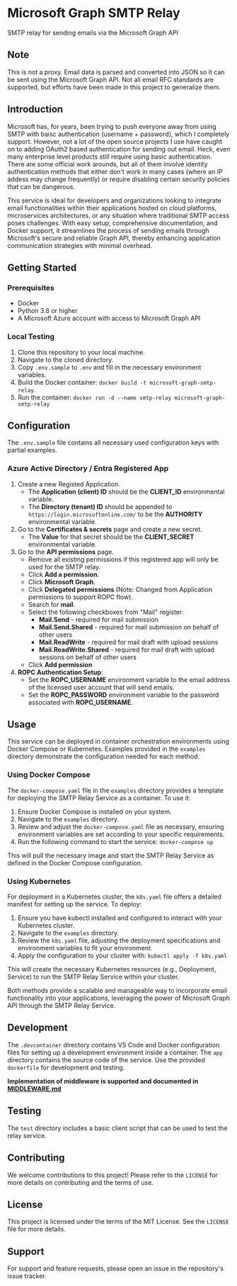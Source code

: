 # Microsoft Graph SMTP Relay
SMTP relay for sending emails via the Microsoft Graph API

## Note
This is not a proxy. Email data is parsed and converted into JSON so it can be sent using the Microsoft Graph API. Not all email RFC standards are supported, but efforts have been made in this project to generalize them.

## Introduction
Microsoft has, for years, been trying to push everyone away from using SMTP with baisc authentication (username + password), which I completely support. However, not a lot of the open source projects I use have caught on to adding OAuth2 based authentication for sending out email. Heck, even many enterprise level products still require using basic authentication. There are some official work arounds, but all of them involve identity authentication methods that either don't work in many cases (where an IP addess may change frequently) or require disabling certain security policies that can be dangerous.

This service is ideal for developers and organizations looking to integrate email functionalities within their applications hosted on cloud platforms, microservices architectures, or any situation where traditional SMTP access poses challenges. With easy setup, comprehensive documentation, and Docker support, it streamlines the process of sending emails through Microsoft's secure and reliable Graph API, thereby enhancing application communication strategies with minimal overhead.

## Getting Started

### Prerequisites
- Docker
- Python 3.8 or higher
- A Microsoft Azure account with access to Microsoft Graph API

### Local Testing
1. Clone this repository to your local machine.
2. Navigate to the cloned directory.
3. Copy `.env.sample` to `.env` and fill in the necessary environment variables.
4. Build the Docker container: `docker build -t microsoft-graph-smtp-relay`.
5. Run the container: `docker run -d --name smtp-relay microsoft-graph-smtp-relay`

## Configuration
The `.env.sample` file contains all necessary used configuration keys with partial examples.

### Azure Active Directory / Entra Registered App
1. Create a new Registed Application.
   - The **Application (client) ID** should be the **CLIENT_ID** environmental variable.
   - The **Directory (tenant) ID** should be appended to `https://login.microsoftonline.com/` to be the **AUTHORITY** environmental variable.
2. Go to the **Certificates & secrets** page and create a new secret.
   - The **Value** for that secret should be the **CLIENT_SECRET** environmental variable.
3. Go to the **API permissions** page.
   - Remove all existing permissions if this registered app will only be used for the SMTP relay.
   - Click **Add a permission**.
   - Click **Microsoft Graph**.
   - Click **Delegated permissions** (Note: Changed from Application permissions to support ROPC flow).
   - Search for **mail**.
   - Select the following checkboxes from "Mail" register:
     - **Mail.Send** - required for mail submission
     - **Mail.Send.Shared** - required for mail submission on behalf of other users
     - **Mail.ReadWrite** - required for mail draft with upload sessions
     - **Mail.ReadWrite.Shared** - required for mail draft with upload sessions on behalf of other users
   - Click **Add permission**
4. **ROPC Authentication Setup**:
   - Set the **ROPC_USERNAME** environment variable to the email address of the licensed user account that will send emails.
   - Set the **ROPC_PASSWORD** environment variable to the password associated with **ROPC_USERNAME**.

## Usage

This service can be deployed in container orchestration environments using Docker Compose or Kubernetes. Examples provided in the `examples` directory demonstrate the configuration needed for each method.

### Using Docker Compose

The `docker-compose.yaml` file in the `examples` directory provides a template for deploying the SMTP Relay Service as a container. To use it:

1. Ensure Docker Compose is installed on your system.
2. Navigate to the `examples` directory.
3. Review and adjust the `docker-compose.yaml` file as necessary, ensuring environment variables are set according to your specific requirements.
4. Run the following command to start the service: `docker-compose up`

This will pull the necessary image and start the SMTP Relay Service as defined in the Docker Compose configuration.

### Using Kubernetes

For deployment in a Kubernetes cluster, the `k8s.yaml` file offers a detailed manifest for setting up the service. To deploy:

1. Ensure you have kubectl installed and configured to interact with your Kubernetes cluster.
2. Navigate to the `examples` directory.
3. Review the `k8s.yaml` file, adjusting the deployment specifications and environment variables to fit your environment.
4. Apply the configuration to your cluster with: `kubectl apply -f k8s.yaml`

This will create the necessary Kubernetes resources (e.g., Deployment, Service) to run the SMTP Relay Service within your cluster.

Both methods provide a scalable and manageable way to incorporate email functionality into your applications, leveraging the power of Microsoft Graph API through the SMTP Relay Service.

## Development
The `.devcontainer` directory contains VS Code and Docker configuration files for setting up a development environment inside a container.
The `app` directory contains the source code of the service.
Use the provided `dockerfile` for development and testing.

**Implementation of middleware is supported and documented in [MIDDLEWARE.md](./MIDDLEWARE.md)**

## Testing
The `test` directory includes a basic client script that can be used to test the relay service.

## Contributing
We welcome contributions to this project! Please refer to the `LICENSE` for more details on contributing and the terms of use.

## License
This project is licensed under the terms of the MIT License. See the `LICENSE` file for more details.

## Support
For support and feature requests, please open an issue in the repository's issue tracker.
